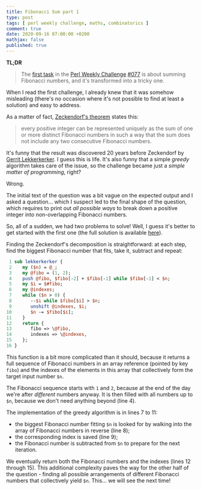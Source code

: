 ```yaml
---
title: Fibonacci Sum part 1
type: post
tags: [ perl weekly challenge, maths, combinatorics ]
comment: true
date: 2020-09-16 07:00:00 +0200
mathjax: false
published: true
---
```


**TL;DR**

> The [first task][task #1] in the [Perl Weekly Challenge][]
> [#077][Challenge 077] is about summing Fibonacci numbers, and it's
> transformed into a tricky one.

When I read the first challenge, I already knew that it was somehow
misleading (there's no occasion where it's not possible to find at least
a solution) and easy to address.

As a matter of fact, [Zeckendorf's theorem][] states this:

> every positive integer can be represented uniquely as the sum of one
> or more distinct Fibonacci numbers in such a way that the sum does not
> include any two consecutive Fibonacci numbers.

It's funny that the result was discovered 20 years before Zeckendorf by
[Gerrit Lekkerkerker][]. I guess this is life. It's also funny that a
simple *greedy* algorithm takes care of the issue, so the challenge
became just a *simple matter of programming*, right?

Wrong.

The initial text of the question was a bit vague on the expected
output and I asked a question... which I suspect led to the final shape
of the question, which requires to print out *all possible ways* to
break down a positive integer into non-overlapping Fibonacci numbers.

So, all of a sudden, we had two problems to solve! Well, I guess it's
better to get started with the first one (the full solution is available
[here][]).

Finding the Zeckendorf's decomposition is straightforward: at each step,
find the biggest Fibonacci number that fits, take it, subtract and
repeat:

```perl
 1 sub lekkerkerker {
 2    my ($n) = @_;
 3    my @fibo = (1, 2);
 4    push @fibo, $fibo[-2] + $fibo[-1] while $fibo[-1] < $n;
 5    my $i = $#fibo;
 6    my @indexes;
 7    while ($n > 0) {
 8       --$i while $fibo[$i] > $n;
 9       unshift @indexes, $i;
10       $n -= $fibo[$i];
11    }
12    return {
13       fibo => \@fibo,
14       indexes => \@indexes,
15    };
16 }
```

This function is a bit more complicated than it should, because it
returns a full sequence of Fibonacci numbers in an array reference
(pointed by key `fibo`) and the indexes of the elements in this array
that collectively form the target input number `$n`. 

The Fibonacci sequence starts with `1` and `2`, because at the end of
the day we're after *different* numbers anyway. It is then filled with
all numbers up to `$n`, because we don't need anything beyond (line 4).

The implementation of the greedy algorithm is in lines 7 to 11:

- the biggest Fibonacci number fitting `$n` is looked for by walking
  into the array of Fibonacci numbers in reverse (line 8);
- the corresponding index is saved (line 9);
- the Fibonacci number is subtracted from `$n` to prepare for the next
  iteration.

We eventually return both the Fibonacci numbers and the indexes (lines
12 through 15). This additional complexity paves the way for the other
half of the question - finding all possible arrangements of different
Fibonacci numbers that collectively yield `$n`. This... we will see the
next time!

[task #1]: https://perlweeklychallenge.org/blog/perl-weekly-challenge-077/#TASK1
[Perl Weekly Challenge]: https://perlweeklychallenge.org/
[Challenge 077]: https://perlweeklychallenge.org/blog/perl-weekly-challenge-077/
[Zeckendorf's theorem]: https://en.wikipedia.org/wiki/Zeckendorf%27s_theorem
[Gerrit Lekkerkerker]: https://en.wikipedia.org/wiki/Gerrit_Lekkerkerker
[here]: https://github.com/manwar/perlweeklychallenge-club/blob/master/challenge-077/polettix/perl/ch-1.pl
